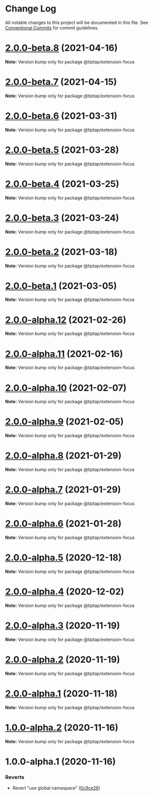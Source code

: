 # Change Log

All notable changes to this project will be documented in this file.
See [Conventional Commits](https://conventionalcommits.org) for commit guidelines.

# [2.0.0-beta.8](https://github.com/ueberdosis/tiptap/compare/@tiptap/extension-focus@2.0.0-beta.7...@tiptap/extension-focus@2.0.0-beta.8) (2021-04-16)

**Note:** Version bump only for package @tiptap/extension-focus





# [2.0.0-beta.7](https://github.com/ueberdosis/tiptap/compare/@tiptap/extension-focus@2.0.0-beta.6...@tiptap/extension-focus@2.0.0-beta.7) (2021-04-15)

**Note:** Version bump only for package @tiptap/extension-focus





# [2.0.0-beta.6](https://github.com/ueberdosis/tiptap/compare/@tiptap/extension-focus@2.0.0-beta.5...@tiptap/extension-focus@2.0.0-beta.6) (2021-03-31)

**Note:** Version bump only for package @tiptap/extension-focus





# [2.0.0-beta.5](https://github.com/ueberdosis/tiptap/compare/@tiptap/extension-focus@2.0.0-beta.4...@tiptap/extension-focus@2.0.0-beta.5) (2021-03-28)

**Note:** Version bump only for package @tiptap/extension-focus





# [2.0.0-beta.4](https://github.com/ueberdosis/tiptap/compare/@tiptap/extension-focus@2.0.0-beta.3...@tiptap/extension-focus@2.0.0-beta.4) (2021-03-25)

**Note:** Version bump only for package @tiptap/extension-focus





# [2.0.0-beta.3](https://github.com/ueberdosis/tiptap/compare/@tiptap/extension-focus@2.0.0-beta.2...@tiptap/extension-focus@2.0.0-beta.3) (2021-03-24)

**Note:** Version bump only for package @tiptap/extension-focus





# [2.0.0-beta.2](https://github.com/ueberdosis/tiptap/compare/@tiptap/extension-focus@2.0.0-beta.1...@tiptap/extension-focus@2.0.0-beta.2) (2021-03-18)

**Note:** Version bump only for package @tiptap/extension-focus





# [2.0.0-beta.1](https://github.com/ueberdosis/tiptap/compare/@tiptap/extension-focus@2.0.0-alpha.12...@tiptap/extension-focus@2.0.0-beta.1) (2021-03-05)

**Note:** Version bump only for package @tiptap/extension-focus





# [2.0.0-alpha.12](https://github.com/ueberdosis/tiptap/compare/@tiptap/extension-focus@2.0.0-alpha.11...@tiptap/extension-focus@2.0.0-alpha.12) (2021-02-26)

**Note:** Version bump only for package @tiptap/extension-focus





# [2.0.0-alpha.11](https://github.com/ueberdosis/tiptap/compare/@tiptap/extension-focus@2.0.0-alpha.10...@tiptap/extension-focus@2.0.0-alpha.11) (2021-02-16)

**Note:** Version bump only for package @tiptap/extension-focus





# [2.0.0-alpha.10](https://github.com/ueberdosis/tiptap/compare/@tiptap/extension-focus@2.0.0-alpha.9...@tiptap/extension-focus@2.0.0-alpha.10) (2021-02-07)

**Note:** Version bump only for package @tiptap/extension-focus





# [2.0.0-alpha.9](https://github.com/ueberdosis/tiptap/compare/@tiptap/extension-focus@2.0.0-alpha.8...@tiptap/extension-focus@2.0.0-alpha.9) (2021-02-05)

**Note:** Version bump only for package @tiptap/extension-focus





# [2.0.0-alpha.8](https://github.com/ueberdosis/tiptap/compare/@tiptap/extension-focus@2.0.0-alpha.7...@tiptap/extension-focus@2.0.0-alpha.8) (2021-01-29)

**Note:** Version bump only for package @tiptap/extension-focus





# [2.0.0-alpha.7](https://github.com/ueberdosis/tiptap/compare/@tiptap/extension-focus@2.0.0-alpha.6...@tiptap/extension-focus@2.0.0-alpha.7) (2021-01-29)

**Note:** Version bump only for package @tiptap/extension-focus





# [2.0.0-alpha.6](https://github.com/ueberdosis/tiptap/compare/@tiptap/extension-focus@2.0.0-alpha.5...@tiptap/extension-focus@2.0.0-alpha.6) (2021-01-28)

**Note:** Version bump only for package @tiptap/extension-focus





# [2.0.0-alpha.5](https://github.com/ueberdosis/tiptap/compare/@tiptap/extension-focus@2.0.0-alpha.4...@tiptap/extension-focus@2.0.0-alpha.5) (2020-12-18)

**Note:** Version bump only for package @tiptap/extension-focus





# [2.0.0-alpha.4](https://github.com/ueberdosis/tiptap/compare/@tiptap/extension-focus@2.0.0-alpha.3...@tiptap/extension-focus@2.0.0-alpha.4) (2020-12-02)

**Note:** Version bump only for package @tiptap/extension-focus





# [2.0.0-alpha.3](https://github.com/ueberdosis/tiptap/compare/@tiptap/extension-focus@2.0.0-alpha.2...@tiptap/extension-focus@2.0.0-alpha.3) (2020-11-19)

**Note:** Version bump only for package @tiptap/extension-focus





# [2.0.0-alpha.2](https://github.com/ueberdosis/tiptap/compare/@tiptap/extension-focus@2.0.0-alpha.1...@tiptap/extension-focus@2.0.0-alpha.2) (2020-11-19)

**Note:** Version bump only for package @tiptap/extension-focus





# [2.0.0-alpha.1](https://github.com/ueberdosis/tiptap/compare/@tiptap/extension-focus@1.0.0-alpha.2...@tiptap/extension-focus@2.0.0-alpha.1) (2020-11-18)

**Note:** Version bump only for package @tiptap/extension-focus





# [1.0.0-alpha.2](https://github.com/ueberdosis/tiptap/compare/@tiptap/extension-focus@1.0.0-alpha.1...@tiptap/extension-focus@1.0.0-alpha.2) (2020-11-16)

**Note:** Version bump only for package @tiptap/extension-focus





# 1.0.0-alpha.1 (2020-11-16)


### Reverts

* Revert "use global namespace" ([0c9ce26](https://github.com/ueberdosis/tiptap/commit/0c9ce26c02c07d88a757c01b0a9d7f9e2b0b7502))
